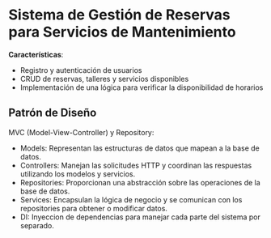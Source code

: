 # Sistema de Gestión de Reservas para Servicios de Mantenimiento

**Características**:

- Registro y autenticación de usuarios
- CRUD de reservas, talleres y servicios disponibles
- Implementación de una lógica para verificar la disponibilidad de horarios

## Patrón de Diseño

MVC (Model-View-Controller) y Repository:

- Models: Representan las estructuras de datos que mapean a la base de datos.
- Controllers: Manejan las solicitudes HTTP y coordinan las respuestas utilizando los modelos y servicios.
- Repositories: Proporcionan una abstracción sobre las operaciones de la base de datos.
- Services: Encapsulan la lógica de negocio y se comunican con los repositories para obtener o modificar datos.
- DI: Inyeccion de dependencias para manejar cada parte del sistema por separado.
